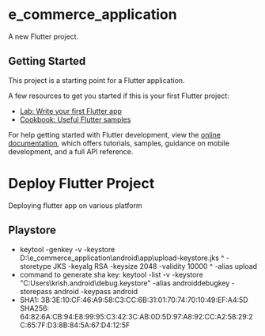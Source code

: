 # e_commerce_application

A new Flutter project.

## Getting Started

This project is a starting point for a Flutter application.

A few resources to get you started if this is your first Flutter project:

- [Lab: Write your first Flutter app](https://docs.flutter.dev/get-started/codelab)
- [Cookbook: Useful Flutter samples](https://docs.flutter.dev/cookbook)

For help getting started with Flutter development, view the
[online documentation](https://docs.flutter.dev/), which offers tutorials,
samples, guidance on mobile development, and a full API reference.


# Deploy Flutter Project 
Deploying flutter app on various platform

## Playstore

- keytool -genkey -v -keystore
  D:\e_commerce_application\android\app\upload-keystore.jks ^ -storetype JKS
  -keyalg RSA -keysize 2048 -validity 10000 ^ -alias upload
- command to generate sha key: keytool -list -v -keystore "C:Users\krish\.android\debug.keystore" -alias androiddebugkey -storepass android -keypass android
- SHA1: 3B:3E:10:CF:46:A9:58:C3:CC:6B:31:01:70:74:70:10:49:EF:A4:5D
  SHA256: 64:82:6A:CB:94:E8:99:95:C3:42:3C:AB:0D:5D:97:A8:92:CC:A2:58:29:2C:65:7F:D3:8B:84:5A:67:D4:12:5F
